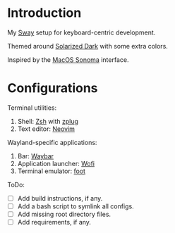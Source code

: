 # Introduction

My [Sway](https://swaywm.org) setup for keyboard-centric development.

Themed around [Solarized Dark](https://ethanschoonover.com/solarized/) with some
extra colors.

Inspired by the [MacOS Sonoma](https://www.apple.com/macos/sonoma/) interface.

# Configurations

Terminal utilities:

1. Shell: [Zsh](https://www.zsh.org) with [zplug](http://zplug.github.io)
2. Text editor: [Neovim](https://neovim.io)

Wayland-specific applications:

1. Bar: [Waybar](https://github.com/Alexays/Waybar)
2. Application launcher: [Wofi](https://hg.sr.ht/~scoopta/wofi)
3. Terminal emulator: [foot](https://codeberg.org/dnkl/foot)

ToDo:

- [ ] Add build instructions, if any.
- [ ] Add a bash script to symlink all configs.
- [ ] Add missing root directory files.
- [ ] Add requirements, if any.
